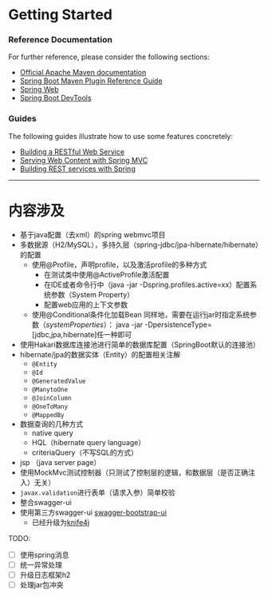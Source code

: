 # Getting Started

### Reference Documentation
For further reference, please consider the following sections:

* [Official Apache Maven documentation](https://maven.apache.org/guides/index.html)
* [Spring Boot Maven Plugin Reference Guide](https://docs.spring.io/spring-boot/docs/2.2.5.RELEASE/maven-plugin/)
* [Spring Web](https://docs.spring.io/spring-boot/docs/2.2.5.RELEASE/reference/htmlsingle/#boot-features-developing-web-applications)
* [Spring Boot DevTools](https://docs.spring.io/spring-boot/docs/2.2.5.RELEASE/reference/htmlsingle/#using-boot-devtools)

### Guides
The following guides illustrate how to use some features concretely:

* [Building a RESTful Web Service](https://spring.io/guides/gs/rest-service/)
* [Serving Web Content with Spring MVC](https://spring.io/guides/gs/serving-web-content/)
* [Building REST services with Spring](https://spring.io/guides/tutorials/bookmarks/)
 

---

# 内容涉及

- 基于java配置（去xml）的spring webmvc项目
- 多数据源（H2/MySQL），多持久层（spring-jdbc/jpa-hibernate/hibernate）的配置
    - 使用@Profile，声明profile，以及激活profile的多种方式
        - 在测试类中使用@ActiveProfile激活配置
        - 在IDE或者命令行中（java -jar -Dspring.profiles.active=xx）配置系统参数（System Property）
        - 配置web应用的上下文参数
    - 使用@Conditional条件化加载Bean
        同样地，需要在运行jar时指定系统参数（*systemProperties*）： java -jar -DpersistenceType=[jdbc,jpa,hibernate]任一种即可
- 使用Hakari数据库连接池进行简单的数据库配置（SpringBoot默认的连接池）
- hibernate/jpa的数据实体（Entity）的配置相关注解
    - `@Entity`
    - `@Id`
    - `@GeneratedValue`
    - `@ManytoOne`
    - `@JoinColumn`
    - `@OneToMany`
    - `@MappedBy`
- 数据查询的几种方式
    - native query
    - HQL（hibernate query language）
    - criteriaQuery（不写SQL的方式）
- jsp （java server page）
- 使用MockMvc测试控制器（只测试了控制层的逻辑，和数据层（是否正确注入）无关）
- `javax.validation`进行表单（请求入参）简单校验
- 整合swagger-ui
- 使用第三方swagger-ui [swagger-bootstrap-ui](https://github.com/xiaoymin/swagger-bootstrap-ui)
    - 已经升级为[knife4j](https://doc.xiaominfo.com/knife4j/documentation/)

TODO:
- [ ] 使用spring消息
- [ ] 统一异常处理
- [ ] 升级日志框架h2
- [ ] 处理jar包冲突
